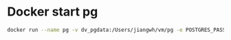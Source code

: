 # Docker start pg

```bash
docker run --name pg -v dv_pgdata:/Users/jiangwh/vm/pg -e POSTGRES_PASSWORD=admin -p 5432:5432 -d postgres:12
```

